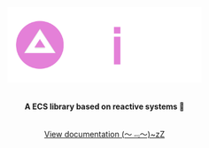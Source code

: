 <div align="center">
    <br>
    <img src="/docs/assets/home/logo-dark-theme.svg" alt="Prism" width="350">
    <br><br>
    <p><strong>A ECS library based on reactive systems 🧸</strong></p>
    <br>
    <a href="https://0jewell.github.io/Prism/">
        View documentation (～﹃～)~zZ
    </a>
    <br><br>
</div>
